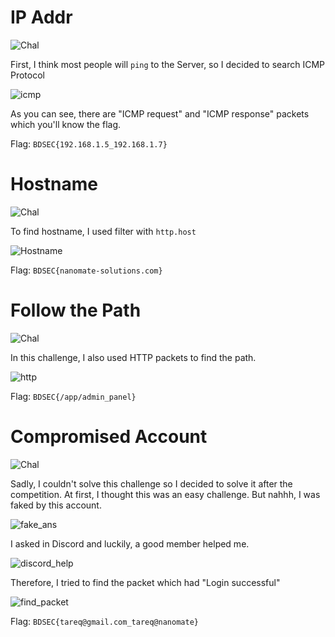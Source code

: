 # IP Addr
![Chal](https://github.com/OceanTran999/BDSEC2023/assets/100577019/7ca8a227-a11c-4074-94e3-798bd09ec237)

First, I think most people will `ping` to the Server, so I decided to search ICMP Protocol

![icmp](https://github.com/OceanTran999/BDSEC2023/assets/100577019/5585ef18-e61c-423d-9398-093d65aa6ec2)

As you can see, there are "ICMP request" and "ICMP response" packets which you'll know the flag.

Flag: ```BDSEC{192.168.1.5_192.168.1.7}```

# Hostname
![Chal](https://github.com/OceanTran999/BDSEC2023/assets/100577019/566bc835-a7be-4834-9aad-18b4a73f13a8)

To find hostname, I used filter with ```http.host```

![Hostname](https://github.com/OceanTran999/BDSEC2023/assets/100577019/5bd8af52-3774-4b5c-b5d4-334b31214c7c)

Flag: ```BDSEC{nanomate-solutions.com}```

# Follow the Path
![Chal](https://github.com/OceanTran999/BDSEC2023/assets/100577019/bd11b4b8-06ee-44dd-bccb-0348ea92b456)

In this challenge, I also used HTTP packets to find the path.

![http](https://github.com/OceanTran999/BDSEC2023/assets/100577019/1af22786-3d6a-40ef-9197-d75752daad86)

Flag: ```BDSEC{/app/admin_panel}```

# Compromised Account
![Chal](https://github.com/OceanTran999/BDSEC2023/assets/100577019/cd4473ff-0ca4-4986-a666-69d063f2db2a)

Sadly, I couldn't solve this challenge so I decided to solve it after the competition.
At first, I thought this was an easy challenge. But nahhh, I was faked by this account.

![fake_ans](https://github.com/OceanTran999/BDSEC2023/assets/100577019/da9fe17e-3eff-431e-b9ec-6071ae0c7d4c)

I asked in Discord and luckily, a good member helped me.

![discord_help](https://github.com/OceanTran999/BDSEC2023/assets/100577019/d47da44f-65b7-443a-a6e6-8703fb48df84)

Therefore, I tried to find the packet which had "Login successful"

![find_packet](https://github.com/OceanTran999/BDSEC2023/assets/100577019/88dedf3c-9977-4d48-b8dc-5e5e765698de)

Flag: ```BDSEC{tareq@gmail.com_tareq@nanomate}```
